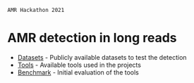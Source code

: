 ```
AMR Hackathon 2021
```

# AMR detection in long reads

* [Datasets](datasets.md) - Publicly available datasets to test the detection
* [Tools](tools.md) - Available tools used in the projects
* [Benchmark](benchmark.md) - Initial evaluation of the tools